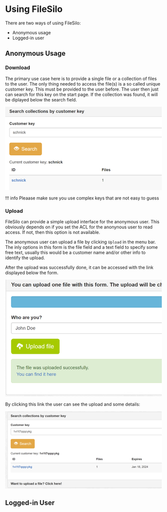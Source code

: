 # Using FileSilo

There are two ways of using FileSilo:

- Anonymous usage
- Logged-in user

## Anonymous Usage

### Download

The primary use case here is to provide a single file or a collection of files to the user. The only thing needed to access the file(s) is a so called unique customer key. This must be provided to the user before. The user then just can search for this key on the start page. If the collection was found, it will be diplayed below the search field.

![](images/search.png)

!!! info
    Pleaase make sure you use complex keys that are not easy to guess

### Upload

FileSilo can provide a simple upload interface for the anonymous user. This obviously depends on if you set the ACL for the anonynous user to read access. If not, then this option is not available.

The anonymous user can upload a file by clicking `Upload` in the menu bar. The inly options in this form is the file field and a text field to specify some free text, usually this would be a customer name and/or other info to identify the upload.

After the upload was successfully done, it can be accessed with the link displayed below the form.

![](images/upload.png)

By clicking this link the user can see the upload and some details:

![](images/upload2.png)

## Logged-in User

